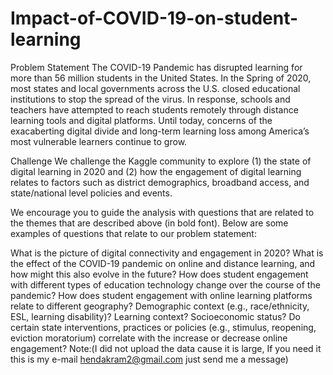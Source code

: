 # Impact-of-COVID-19-on-student-learning
Problem Statement
The COVID-19 Pandemic has disrupted learning for more than 56 million students in the United States. In the Spring of 2020, most states and local governments across the U.S. closed educational institutions to stop the spread of the virus. In response, schools and teachers have attempted to reach students remotely through distance learning tools and digital platforms. Until today, concerns of the exacaberting digital divide and long-term learning loss among America’s most vulnerable learners continue to grow.

Challenge
We challenge the Kaggle community to explore (1) the state of digital learning in 2020 and (2) how the engagement of digital learning relates to factors such as district demographics, broadband access, and state/national level policies and events.

We encourage you to guide the analysis with questions that are related to the themes that are described above (in bold font). Below are some examples of questions that relate to our problem statement:

What is the picture of digital connectivity and engagement in 2020?
What is the effect of the COVID-19 pandemic on online and distance learning, and how might this also evolve in the future?
How does student engagement with different types of education technology change over the course of the pandemic?
How does student engagement with online learning platforms relate to different geography? Demographic context (e.g., race/ethnicity, ESL, learning disability)? Learning context? Socioeconomic status?
Do certain state interventions, practices or policies (e.g., stimulus, reopening, eviction moratorium) correlate with the increase or decrease online engagement?
Note:(I did not upload the data cause it is large, If you need it this is my e-mail hendakram2@gmail.com just send me a message)
